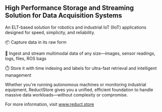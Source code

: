 ## High Performance Storage and Streaming Solution for Data Acquisition Systems

An ELT-based solution for robotics and industrial IoT (IIoT) applications designed for speed, simplicity, and reliability. 

📦 Capture data in its raw form

📡 Ingest and stream multimodal data of any size—images, sensor readings, logs, files, ROS bags

⏱️ Store it with time indexing and labels for ultra-fast retrieval and intelligent management

Whether you're running autonomous machines or monitoring industrial equipment, ReductStore gives you a unified, efficient foundation to handle massive data workloads—without complexity or compromise. 

For more information, visit www.reduct.store

